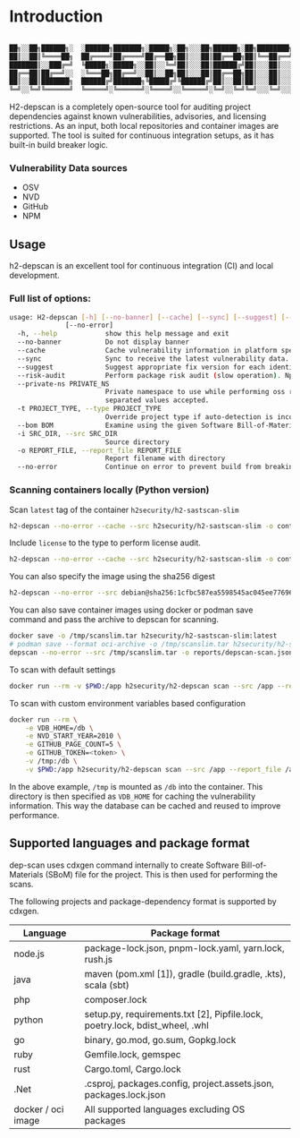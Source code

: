 # Introduction

```bash

██╗░░██╗██████╗░  ░██████╗███████╗░█████╗░██╗░░░██╗██████╗░██╗████████╗██╗░░░██╗
██║░░██║╚════██╗  ██╔════╝██╔════╝██╔══██╗██║░░░██║██╔══██╗██║╚══██╔══╝╚██╗░██╔╝
███████║░░███╔═╝  ╚█████╗░█████╗░░██║░░╚═╝██║░░░██║██████╔╝██║░░░██║░░░░╚████╔╝░
██╔══██║██╔══╝░░  ░╚═══██╗██╔══╝░░██║░░██╗██║░░░██║██╔══██╗██║░░░██║░░░░░╚██╔╝░░
██║░░██║███████╗  ██████╔╝███████╗╚█████╔╝╚██████╔╝██║░░██║██║░░░██║░░░░░░██║░░░
╚═╝░░╚═╝╚══════╝  ╚═════╝░╚══════╝░╚════╝░░╚═════╝░╚═╝░░╚═╝╚═╝░░░╚═╝░░░░░░╚═╝░░░
```

H2-depscan is a completely open-source tool for auditing project dependencies against known vulnerabilities, advisories, and licensing restrictions. As an input, both local repositories and container images are supported. The tool is suited for continuous integration setups, as it has built-in build breaker logic.

### Vulnerability Data sources

- OSV
- NVD
- GitHub
- NPM

## Usage

h2-depscan is an excellent tool for continuous integration (CI) and local development. 


### Full list of options:

```bash
usage: H2-depscan [-h] [--no-banner] [--cache] [--sync] [--suggest] [--risk-audit] [--private-ns PRIVATE_NS] [-t PROJECT_TYPE] [--bom BOM] -i SRC_DIR [-o REPORT_FILE]
              [--no-error]
  -h, --help            show this help message and exit
  --no-banner           Do not display banner
  --cache               Cache vulnerability information in platform specific user_data_dir
  --sync                Sync to receive the latest vulnerability data. Should have invoked cache first.
  --suggest             Suggest appropriate fix version for each identified vulnerability.
  --risk-audit          Perform package risk audit (slow operation). Npm only.
  --private-ns PRIVATE_NS
                        Private namespace to use while performing oss risk audit. Private packages should not be available in public registries by default. Comma
                        separated values accepted.
  -t PROJECT_TYPE, --type PROJECT_TYPE
                        Override project type if auto-detection is incorrect
  --bom BOM             Examine using the given Software Bill-of-Materials (SBoM) file in CycloneDX format. Use cdxgen command to produce one.
  -i SRC_DIR, --src SRC_DIR
                        Source directory
  -o REPORT_FILE, --report_file REPORT_FILE
                        Report filename with directory
  --no-error            Continue on error to prevent build from breaking
```

### Scanning containers locally (Python version)

Scan `latest` tag of the container `h2security/h2-sastscan-slim`

```bash
h2-depscan --no-error --cache --src h2security/h2-sastscan-slim -o containertests/depscan-scan.json -t docker
```

Include `license` to the type to perform license audit.

```bash
h2-depscan --no-error --cache --src h2security/h2-sastscan-slim -o containertests/depscan-scan.json -t docker,license
```

You can also specify the image using the sha256 digest

```bash
h2-depscan --no-error --src debian@sha256:1cfbc587ea5598545ac045ee776965a005b1f0c26d5daf5479b859b092697439 -o containertests/depscan-redmine.json -t docker
```

You can also save container images using docker or podman save command and pass the archive to depscan for scanning.

```bash
docker save -o /tmp/scanslim.tar h2security/h2-sastscan-slim:latest
# podman save --format oci-archive -o /tmp/scanslim.tar h2security/h2-sastscan-slim:latest
depscan --no-error --src /tmp/scanslim.tar -o reports/depscan-scan.json -t docker
```

To scan with default settings

```bash
docker run --rm -v $PWD:/app h2security/h2-depscan scan --src /app --report_file /app/reports/depscan.json
```

To scan with custom environment variables based configuration

```bash
docker run --rm \
    -e VDB_HOME=/db \
    -e NVD_START_YEAR=2010 \
    -e GITHUB_PAGE_COUNT=5 \
    -e GITHUB_TOKEN=<token> \
    -v /tmp:/db \
    -v $PWD:/app h2security/h2-depscan scan --src /app --report_file /app/reports/depscan.json
```

In the above example, `/tmp` is mounted as `/db` into the container. This directory is then specified as `VDB_HOME` for caching the vulnerability information. This way the database can be cached and reused to improve performance.

## Supported languages and package format

dep-scan uses cdxgen command internally to create Software Bill-of-Materials (SBoM) file for the project. This is then used for performing the scans.

The following projects and package-dependency format is supported by cdxgen.

| Language           | Package format                                                               |
| ------------------ | ---------------------------------------------------------------------------- |
| node.js            | package-lock.json, pnpm-lock.yaml, yarn.lock, rush.js                        |
| java               | maven (pom.xml [1]), gradle (build.gradle, .kts), scala (sbt)                |
| php                | composer.lock                                                                |
| python             | setup.py, requirements.txt [2], Pipfile.lock, poetry.lock, bdist_wheel, .whl |
| go                 | binary, go.mod, go.sum, Gopkg.lock                                           |
| ruby               | Gemfile.lock, gemspec                                                        |
| rust               | Cargo.toml, Cargo.lock                                                       |
| .Net               | .csproj, packages.config, project.assets.json, packages.lock.json            |
| docker / oci image | All supported languages excluding OS packages                                |
